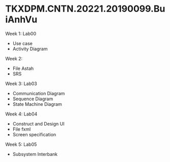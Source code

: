 # TKXDPM.CNTN.20221.20190099.BuiAnhVu

Week 1: Lab00

- Use case
- Activity Diagram

Week 2:
- File Astah
- SRS

Week 3: Lab03

- Communication Diagram 
- Sequence Diagram
- State Machine Diagram

Week 4: Lab04

- Construct and Design UI
- File fxml
- Screen specification

Week 5: Lab05

- Subsystem Interbank
